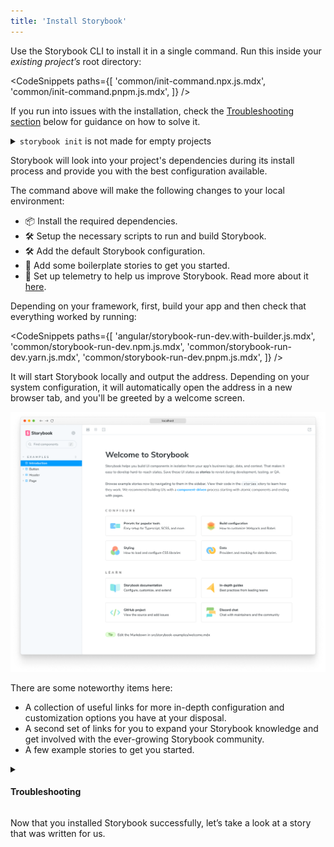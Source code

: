 ```yaml
---
title: 'Install Storybook'
---
```


Use the Storybook CLI to install it in a single command. Run this inside your _existing project’s_ root directory:

<!-- prettier-ignore-start -->

<CodeSnippets
  paths={[
   'common/init-command.npx.js.mdx',
   'common/init-command.pnpm.js.mdx',
  ]}
/>

<!-- prettier-ignore-end -->

<div class="aside">

If you run into issues with the installation, check the [Troubleshooting section](#troubleshooting) below for guidance on how to solve it.

</div>

<details>

<summary><code>storybook init</code> is not made for empty projects</summary>

Storybook needs to be installed into a project that is already set up with a framework. It will not work on an empty project. There are many ways to bootstrap an app in a given framework, including:

- 📦 [Create an Angular Workspace](https://angular.io/cli/new)
- 📦 [Create React App](https://reactjs.org/docs/create-a-new-react-app.html)
- 📦 [Create a Vue App](https://vuejs.org/guide/quick-start.html)
- 📦 [Ember CLI](https://guides.emberjs.com/release/getting-started/quick-start/)
- 📦 [Vite CLI](https://vitejs.dev/guide/#scaffolding-your-first-vite-project)
- Or any other tooling available.

</details>

Storybook will look into your project's dependencies during its install process and provide you with the best configuration available.

The command above will make the following changes to your local environment:

- 📦 Install the required dependencies.
- 🛠 Setup the necessary scripts to run and build Storybook.
- 🛠 Add the default Storybook configuration.
- 📝 Add some boilerplate stories to get you started.
- 📡 Set up telemetry to help us improve Storybook. Read more about it [here](../configure/telemetry.md).

Depending on your framework, first, build your app and then check that everything worked by running:

<!-- prettier-ignore-start -->

<CodeSnippets
  paths={[
    'angular/storybook-run-dev.with-builder.js.mdx',
    'common/storybook-run-dev.npm.js.mdx',
    'common/storybook-run-dev.yarn.js.mdx',
    'common/storybook-run-dev.pnpm.js.mdx',
  ]}
/>

<!-- prettier-ignore-end -->

It will start Storybook locally and output the address. Depending on your system configuration, it will automatically open the address in a new browser tab, and you'll be greeted by a welcome screen.

![Storybook welcome screen](./example-welcome.png)

There are some noteworthy items here:

- A collection of useful links for more in-depth configuration and customization options you have at your disposal.
- A second set of links for you to expand your Storybook knowledge and get involved with the ever-growing Storybook community.
- A few example stories to get you started.

<details>
<summary><h4 id="troubleshooting">Troubleshooting</h4></summary>

Below are some of the most common installation issues and instructions on how to solve them.

<!-- prettier-ignore-start -->

<FeatureSnippets
  paths={[
   'get-started/installation-problems/angular.mdx',
   'get-started/installation-problems/ember.mdx',
   'get-started/installation-problems/html.mdx',
   'get-started/installation-problems/preact.mdx',
   'get-started/installation-problems/react.mdx',
   'get-started/installation-problems/svelte.mdx',
   'get-started/installation-problems/vue.mdx',
   'get-started/installation-problems/web-components.mdx',
   'get-started/installation-problems/qwik.mdx',
  ]}
/>

<!-- prettier-ignore-end -->

<div class="aside">

Storybook collects completely anonymous data to help us improve user experience. Participation is optional, and you may [opt-out](../configure/telemetry.md#how-to-opt-out) if you'd not like to share any information.

</div>

If all else fails, try asking for [help](https://storybook.js.org/support)

</details>

Now that you installed Storybook successfully, let’s take a look at a story that was written for us.
